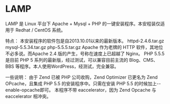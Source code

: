 LAMP
====

LAMP 是 Linux 平台下 Apache + Mysql + PHP 的一键安装程序。本安程装仅适用于 Redhat / CentOS 系统。

特点：
本安装程序的软件包是自2013.10.01以来的最新版本。
httpd-2.4.6.tar.gz
mysql-5.5.34.tar.gz
php-5.5.5.tar.gz
Apache 作为老牌的 HTTP 软件，其地位不必多说。而Apache 2.4 版的产生，号称在速度上已超越了 Nginx。
PHP 5.5.5 是目前 PHP 5 系列的最新版，经过测试，可以兼容目前主流的 Blog、CMS、BBS 等程序。本人使用WordPress，经测试，完全兼容。

一些说明：
由于 Zend 已被 PHP 公司收购，Zend Optimizer 已更名为 Zend OPcache，且集成 PHP 5.5 的安装程序中。只需在安装 PHP 5.5 的时候加上--enable-opcache即可。
本程序不带 eaccelerator，因为 Zend Opcache 与 eaccelerator 相冲突。
